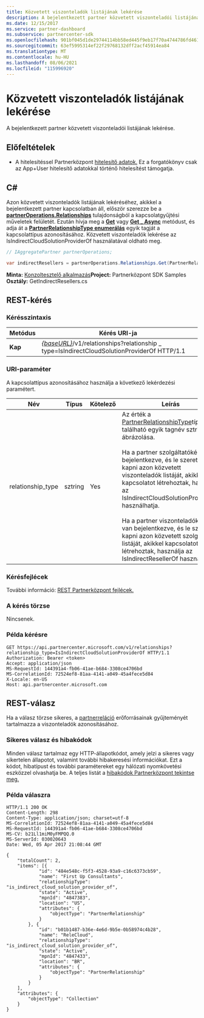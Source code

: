 ```yaml
---
title: Közvetett viszonteladók listájának lekérése
description: A bejelentkezett partner közvetett viszonteladói listájának lekérése.
ms.date: 12/15/2017
ms.service: partner-dashboard
ms.subservice: partnercenter-sdk
ms.openlocfilehash: 901bf045d1de29744114bb58ed445f9eb17f70a4744786fd4617da9697e7c683
ms.sourcegitcommit: 63ef5995314ef22f29768132dff2acf45914ea84
ms.translationtype: MT
ms.contentlocale: hu-HU
ms.lasthandoff: 08/06/2021
ms.locfileid: "115996920"
---
```

# <a name="retrieve-a-list-of-indirect-resellers"></a>Közvetett viszonteladók listájának lekérése

A bejelentkezett partner közvetett viszonteladói listájának lekérése.

## <a name="prerequisites"></a>Előfeltételek

- A hitelesítéssel Partnerközpont [hitelesítő adatok.](partner-center-authentication.md) Ez a forgatókönyv csak az App+User hitelesítő adatokkal történő hitelesítést támogatja.

## <a name="c"></a>C\#

Azon közvetett viszonteladók listájának lekéréséhez, akikkel a bejelentkezett partner kapcsolatban áll, először szerezze be a [**partnerOperations.Relationships**](/dotnet/api/microsoft.store.partnercenter.ipartner.relationships) tulajdonságból a kapcsolatgyűjtési műveletek felületét. Ezután hívja meg a [**Get**](/dotnet/api/microsoft.store.partnercenter.relationships.irelationshipcollection.get) vagy [**Get \_ Async**](/dotnet/api/microsoft.store.partnercenter.relationships.irelationshipcollection.getasync) metódust, és adja át a [**PartnerRelationshipType enumerálás**](/dotnet/api/microsoft.store.partnercenter.models.relationships.partnerrelationshiptype) egyik tagját a kapcsolattípus azonosításához. Közvetett viszonteladók lekérése az IsIndirectCloudSolutionProviderOf használatával oldható meg.

``` csharp
// IAggregatePartner partnerOperations;

var indirectResellers = partnerOperations.Relationships.Get(PartnerRelationshipType.IsIndirectCloudSolutionProviderOf);
```

**Minta:** [Konzoltesztelő alkalmazás](console-test-app.md)**Project:** Partnerközpont SDK Samples **Osztály:** GetIndirectResellers.cs

## <a name="rest-request"></a>REST-kérés

### <a name="request-syntax"></a>Kérésszintaxis

| Metódus  | Kérés URI-ja                                                                                                                |
|---------|----------------------------------------------------------------------------------------------------------------------------|
| **Kap** | [*{baseURL}*](partner-center-rest-urls.md)/v1/relationships?relationship \_ type=IsIndirectCloudSolutionProviderOf HTTP/1.1 |

### <a name="uri-parameter"></a>URI-paraméter

A kapcsolattípus azonosításához használja a következő lekérdezési paramétert.

| Név               | Típus    | Kötelező  | Leírás                         |
|--------------------|---------|-----------|-------------------------------------|
| relationship_type  | sztring  | Yes       | Az érték a [PartnerRelationshipType](/dotnet/api/microsoft.store.partnercenter.models.relationships.partnerrelationshiptype)típusban található egyik tagnév sztringes ábrázolása.<br/><br/> Ha a partner szolgáltatóként van bejelentkezve, és le szeretné kapni azon közvetett viszonteladók listáját, akikkel kapcsolatot létrehoztak, használja az IsIndirectCloudSolutionProviderOf használhatja.<br/><br/> Ha a partner viszonteladóként van bejelentkezve, és le szeretné kapni azon közvetett szolgáltatók listáját, akikkel kapcsolatot létrehoztak, használja az IsIndirectResellerOf használhatja.    |

### <a name="request-headers"></a>Kérésfejlécek

További információ: [REST Partnerközpont fejlécek.](headers.md)

### <a name="request-body"></a>A kérés törzse

Nincsenek.

### <a name="request-example"></a>Példa kérésre

```http
GET https://api.partnercenter.microsoft.com/v1/relationships?relationship_type=IsIndirectCloudSolutionProviderOf HTTP/1.1
Authorization: Bearer <token>
Accept: application/json
MS-RequestId: 144391a4-fb06-41ae-b684-3308ce4706bd
MS-CorrelationId: 72524ef8-81aa-4141-a049-45a4fece5d84
X-Locale: en-US
Host: api.partnercenter.microsoft.com
```

## <a name="rest-response"></a>REST-válasz

Ha a válasz törzse sikeres, a [partnerreláció](relationships-resources.md) erőforrásainak gyűjteményét tartalmazza a viszonteladók azonosításához.

### <a name="response-success-and-error-codes"></a>Sikeres válasz és hibakódok

Minden válasz tartalmaz egy HTTP-állapotkódot, amely jelzi a sikeres vagy sikertelen állapotot, valamint további hibakeresési információkat. Ezt a kódot, hibatípust és további paramétereket egy hálózati nyomkövetési eszközzel olvashatja be. A teljes listát a [hibakódok Partnerközpont tekintse meg.](error-codes.md)

### <a name="response-example"></a>Példa válaszra

```http
HTTP/1.1 200 OK
Content-Length: 298
Content-Type: application/json; charset=utf-8
MS-CorrelationId: 72524ef8-81aa-4141-a049-45a4fece5d84
MS-RequestId: 144391a4-fb06-41ae-b684-3308ce4706bd
MS-CV: b21Ll1miM0yFMPQQ.0
MS-ServerId: 030020643
Date: Wed, 05 Apr 2017 21:08:44 GMT

{
    "totalCount": 2,
    "items": [{
            "id": "484e548c-f5f3-4528-93a9-c16c6373cb59",
            "name": "First Up Consultants",
            "relationshipType": "is_indirect_cloud_solution_provider_of",
            "state": "Active",
            "mpnId": "4847383",
            "location": "US",
            "attributes": {
                "objectType": "PartnerRelationship"
            }
        }, {
            "id": "b01b1487-b36e-4e6d-9b5e-0b58974c4b28",
            "name": "ReleCloud",
            "relationshipType": "is_indirect_cloud_solution_provider_of",
            "state": "Active",
            "mpnId": "4847433",
            "location": "BR",
            "attributes": {
                "objectType": "PartnerRelationship"
            }
        }
    ],
    "attributes": {
        "objectType": "Collection"
    }
}
```